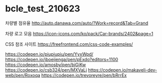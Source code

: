 # bcle_test_210623

차량별 점유율
http://auto.danawa.com/auto/?Work=record&Tab=Grand

차량 로고 모음
https://icon-icons.com/ko/pack/Car-brands/2402&page=1

CSS 참조 사이트
https://freefrontend.com/css-code-examples/

https://codepen.io/piupiupiu/pen/YyxWpd/
https://codepen.io/jboeijenga/pen/pExdo?editors=1100
https://codepen.io/amosby/pen/bjGjKw
https://codepen.io/csb324/pen/MXVaLj
https://codepen.io/makaveli-dev-web/pen/Roxoqa
https://codepen.io/trevoreyre/pen/bRrrEx